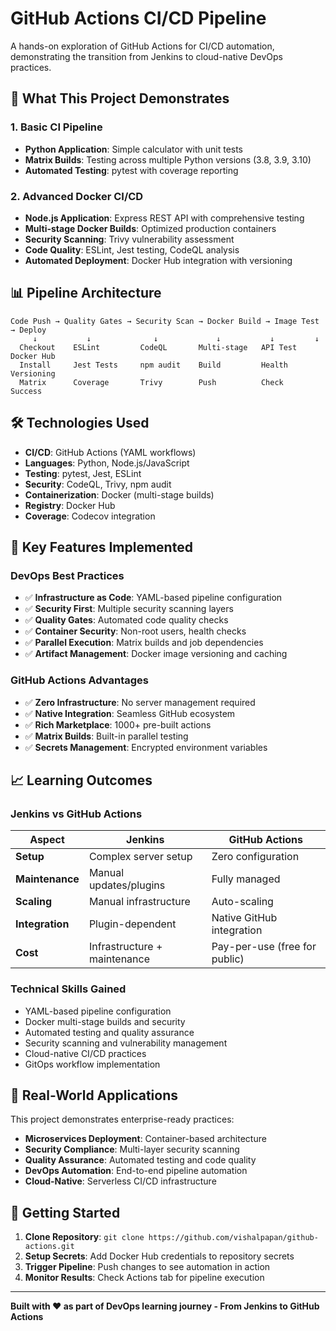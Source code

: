 # GitHub Actions CI/CD Pipeline

A hands-on exploration of GitHub Actions for CI/CD automation, demonstrating the transition from Jenkins to cloud-native DevOps practices.

## 🚀 What This Project Demonstrates

### **1. Basic CI Pipeline**
- **Python Application**: Simple calculator with unit tests
- **Matrix Builds**: Testing across multiple Python versions (3.8, 3.9, 3.10)
- **Automated Testing**: pytest with coverage reporting

### **2. Advanced Docker CI/CD**
- **Node.js Application**: Express REST API with comprehensive testing
- **Multi-stage Docker Builds**: Optimized production containers
- **Security Scanning**: Trivy vulnerability assessment
- **Code Quality**: ESLint, Jest testing, CodeQL analysis
- **Automated Deployment**: Docker Hub integration with versioning

## 📊 Pipeline Architecture

```
Code Push → Quality Gates → Security Scan → Docker Build → Image Test → Deploy
     ↓           ↓              ↓             ↓           ↓         ↓
  Checkout    ESLint         CodeQL       Multi-stage   API Test  Docker Hub
  Install     Jest Tests     npm audit    Build         Health    Versioning
  Matrix      Coverage       Trivy        Push          Check     Success
```

## 🛠️ Technologies Used

- **CI/CD**: GitHub Actions (YAML workflows)
- **Languages**: Python, Node.js/JavaScript
- **Testing**: pytest, Jest, ESLint
- **Security**: CodeQL, Trivy, npm audit
- **Containerization**: Docker (multi-stage builds)
- **Registry**: Docker Hub
- **Coverage**: Codecov integration

## 🔧 Key Features Implemented

### **DevOps Best Practices**
- ✅ **Infrastructure as Code**: YAML-based pipeline configuration
- ✅ **Security First**: Multiple security scanning layers
- ✅ **Quality Gates**: Automated code quality checks
- ✅ **Container Security**: Non-root users, health checks
- ✅ **Parallel Execution**: Matrix builds and job dependencies
- ✅ **Artifact Management**: Docker image versioning and caching

### **GitHub Actions Advantages**
- ✅ **Zero Infrastructure**: No server management required
- ✅ **Native Integration**: Seamless GitHub ecosystem
- ✅ **Rich Marketplace**: 1000+ pre-built actions
- ✅ **Matrix Builds**: Built-in parallel testing
- ✅ **Secrets Management**: Encrypted environment variables

## 📈 Learning Outcomes

### **Jenkins vs GitHub Actions**
| Aspect | Jenkins | GitHub Actions |
|--------|---------|----------------|
| **Setup** | Complex server setup | Zero configuration |
| **Maintenance** | Manual updates/plugins | Fully managed |
| **Scaling** | Manual infrastructure | Auto-scaling |
| **Integration** | Plugin-dependent | Native GitHub integration |
| **Cost** | Infrastructure + maintenance | Pay-per-use (free for public) |

### **Technical Skills Gained**
- YAML-based pipeline configuration
- Docker multi-stage builds and security
- Automated testing and quality assurance
- Security scanning and vulnerability management
- Cloud-native CI/CD practices
- GitOps workflow implementation

## 🎯 Real-World Applications

This project demonstrates enterprise-ready practices:
- **Microservices Deployment**: Container-based architecture
- **Security Compliance**: Multi-layer security scanning
- **Quality Assurance**: Automated testing and code quality
- **DevOps Automation**: End-to-end pipeline automation
- **Cloud-Native**: Serverless CI/CD infrastructure

## 🚀 Getting Started

1. **Clone Repository**: `git clone https://github.com/vishalpapan/github-actions.git`
2. **Setup Secrets**: Add Docker Hub credentials to repository secrets
3. **Trigger Pipeline**: Push changes to see automation in action
4. **Monitor Results**: Check Actions tab for pipeline execution

---

**Built with ❤️ as part of DevOps learning journey - From Jenkins to GitHub Actions**
